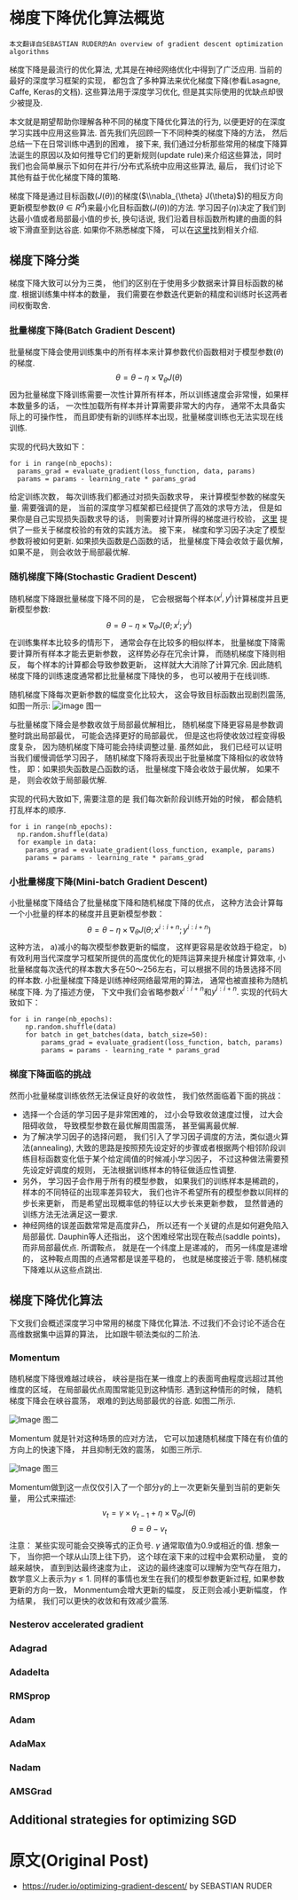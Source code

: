 # 梯度下降优化算法概览
```
本文翻译自SEBASTIAN RUDER的An overview of gradient descent optimization algorithms
```
梯度下降是最流行的优化算法, 尤其是在神经网络优化中得到了广泛应用. 当前的最好的深度学习框架的实现， 都包含了多种算法来优化梯度下降(参看Lasagne, Caffe, Keras的文档). 这些算法用于深度学习优化, 但是其实际使用的优缺点却很少被提及.

本文就是期望帮助你理解各种不同的梯度下降优化算法的行为, 以便更好的在深度学习实践中应用这些算法. 首先我们先回顾一下不同种类的梯度下降的方法， 然后总结一下在日常训练中遇到的困难， 接下来, 我们通过分析那些常用的梯度下降算法诞生的原因以及如何推导它们的更新规则(update rule)来介绍这些算法，同时我们也会简单展示下如何在并行/分布式系统中应用这些算法, 最后， 我们讨论下其他有益于优化梯度下降的策略.

梯度下降是通过目标函数($J(\theta)$)的梯度($\\nabla_{\theta} J(\theta)$)的相反方向更新模型参数($\theta \in R^d$)来最小化目标函数($J(\theta)$)的方法. 学习因子($\eta$)决定了我们到达最小值或者局部最小值的步长, 换句话说, 我们沿着目标函数所构建的曲面的斜坡下滑直至到达谷底. 如果你不熟悉梯度下降， 可以在[这里](https://cs231n.github.io/optimization-1/)找到相关介绍.

## 梯度下降分类
梯度下降大致可以分为三类， 他们的区别在于使用多少数据来计算目标函数的梯度. 根据训练集中样本的数量， 我们需要在参数迭代更新的精度和训练时长这两者间权衡取舍.

### 批量梯度下降(Batch Gradient Descent)
批量梯度下降会使用训练集中的所有样本来计算参数代价函数相对于模型参数($\theta$)的梯度.
$$
\theta = \theta - \eta \times \nabla_{\theta} J(\theta)
$$
因为批量梯度下降训练需要一次性计算所有样本，所以训练速度会非常慢，如果样本数量多的话， 一次性加载所有样本并计算需要非常大的内存， 通常不太具备实际上的可操作性， 而且即使有新的训练样本出现，批量梯度训练也无法实现在线训练.

实现的代码大致如下：
```
for i in range(nb_epochs):
  params_grad = evaluate_gradient(loss_function, data, params)
  params = params - learning_rate * params_grad
```
给定训练次数， 每次训练我们都通过对损失函数求导， 来计算模型参数的梯度矢量.  需要强调的是， 当前的深度学习框架都已经提供了高效的求导方法， 但是如果你是自己实现损失函数求导的话， 则需要对计算所得的梯度进行校验， [这里](https://cs231n.github.io/neural-networks-3/) 提供了一些关于梯度校验的有效的实践方法。 接下来， 梯度和学习因子决定了模型参数将被如何更新. 如果损失函数是凸函数的话， 批量梯度下降会收敛于最优解， 如果不是， 则会收敛于局部最优解.

### 随机梯度下降(Stochastic Gradient Descent)
随机梯度下降跟批量梯度下降不同的是， 它会根据每个样本($x^i, y^i$)计算梯度并且更新模型参数:
$$
\theta = \theta - \eta \times \nabla_{\theta}J(\theta;x^i;y^i)
$$
在训练集样本比较多的情形下， 通常会存在比较多的相似样本， 批量梯度下降需要计算所有样本才能去更新参数， 这样势必存在冗余计算， 而随机梯度下降则相反， 每个样本的计算都会导致参数更新， 这样就大大消除了计算冗余. 因此随机梯度下降的训练速度通常都比批量梯度下降快的多， 也可以被用于在线训练.

随机梯度下降每次更新参数的幅度变化比较大， 这会导致目标函数出现剧烈震荡, 如图一所示:
![image](https://ruder.io/content/images/2016/09/sgd_fluctuation.png)
图一

与批量梯度下降会是参数收敛于局部最优解相比， 随机梯度下降更容易是参数调整时跳出局部最优， 可能会选择更好的局部最优， 但是这也将使收敛过程变得极度复杂， 因为随机梯度下降可能会持续调整过量.  虽然如此， 我们已经可以证明当我们缓慢调低学习因子， 随机梯度下降将表现出于批量梯度下降相似的收敛特性， 即：如果损失函数是凸函数的话， 批量梯度下降会收敛于最优解， 如果不是， 则会收敛于局部最优解.

实现的代码大致如下, 需要注意的是 我们每次新阶段训练开始的时候， 都会随机打乱样本的顺序.
```
for i in range(nb_epochs):
  np.random.shuffle(data)
  for example in data:
    params_grad = evaluate_gradient(loss_function, example, params)
    params = params - learning_rate * params_grad
```

### 小批量梯度下降(Mini-batch Gradient Descent)
小批量梯度下降结合了批量梯度下降和随机梯度下降的优点， 这种方法会计算每一个小批量的样本的梯度并且更新模型参数：
$$
\theta = \theta - \eta \times \nabla_{\theta}J(\theta;x^{i:i+n};y^{i:i+n})
$$
这种方法， a)减小的每次模型参数更新的幅度， 这样更容易是收敛趋于稳定， b)有效利用当代深度学习框架所提供的高度优化的矩阵运算来提升梯度计算效率, 小批量梯度每次迭代的样本数大多在50～256左右，可以根据不同的场景选择不同的样本数. 小批量梯度下降是训练神经网络最常用的算法， 通常也被直接称为随机梯度下降. 为了描述方便， 下文中我们会省略参数$x^{i:i+n}$和$y^{i:i+n}$.
实现的代码大致如下：
```
for i in range(nb_epochs):
    np.random.shuffle(data)
    for batch in get_batches(data, batch_size=50):
        params_grad = evaluate_gradient(loss_function, batch, params)
        params = params - learning_rate * params_grad
```

### 梯度下降面临的挑战
然而小批量梯度训练依然无法保证良好的收敛性， 我们依然面临着下面的挑战：
* 选择一个合适的学习因子是非常困难的， 过小会导致收敛速度过慢， 过大会阻碍收敛， 导致模型参数在最优解周围震荡， 甚至偏离最优解.
* 为了解决学习因子的选择问题， 我们引入了学习因子调度的方法，类似退火算法(annealing), 大致的思路是按照预先设定好的步骤或者根据两个相邻阶段训练目标函数变化低于某个给定阈值的时候减小学习因子， 不过这种做法需要预先设定好调度的规则， 无法根据训练样本的特征做适应性调整.
* 另外， 学习因子会作用于所有的模型参数， 如果我们的训练样本是稀疏的， 样本的不同特征的出现率差异较大， 我们也许不希望所有的模型参数以同样的步长来更新， 而是希望出现概率低的特征以大步长来更新参数， 显然普通的训练方法无法满足这一要求.
* 神经网络的误差函数常常是高度非凸， 所以还有一个关键的点是如何避免陷入局部最优. Dauphin等人还指出， 这个困难经常出现在鞍点(saddle points)， 而非局部最优点. 所谓鞍点， 就是在一个纬度上是递减的， 而另一纬度是递增的， 这种鞍点周围的点通常都是误差平稳的， 也就是梯度接近于零.  随机梯度下降难以从这些点跳出.

## 梯度下降优化算法
下文我们会概述深度学习中常用的梯度下降优化算法.  不过我们不会讨论不适合在高维数据集中运算的算法， 比如跟牛顿法类似的二阶法.
### Momentum
随机梯度下降很难越过峡谷， 峡谷是指在某一维度上的表面弯曲程度远超过其他维度的区域， 在局部最优点周围常能见到这种情形.   遇到这种情形的时候， 随机梯度下降会在峡谷震荡， 艰难的到达局部最优的谷底. 如图二所示.

![Image](https://ruder.io/content/images/2015/12/without_momentum.gif)
图二

Momentum 就是针对这种场景的应对方法， 它可以加速随机梯度下降在有价值的方向上的快速下降， 并且抑制无效的震荡， 如图三所示.

![Image](https://ruder.io/content/images/2015/12/with_momentum.gif)
图三

Momentum做到这一点仅仅引入了一个部分$\gamma$的上一次更新矢量到当前的更新矢量， 用公式来描述:
$$
v_t = \gamma \times v_{t-1} + \eta \times \nabla_{\theta}J(\theta)
$$
$$
\theta = \theta - v_t
$$
注意： 某些实现可能会交换等式的正负号.  $\gamma$ 通常取值为$0.9$或相近的值.
想象一下， 当你把一个球从山顶上往下扔， 这个球在滚下来的过程中会累积动量， 变的越来越快， 直到到达最终速度为止， 这边的最终速度可以理解为空气存在阻力， 数学意义上表示为$\gamma \le 1$. 同样的事情也发生在我们的模型参数更新过程, 如果参数更新的方向一致， Monmentum会增大更新的幅度， 反正则会减小更新幅度， 作为结果， 我们可以更快的收敛和有效减少震荡. 
### Nesterov accelerated gradient

### Adagrad

### Adadelta

### RMSprop

### Adam

### AdaMax

### Nadam

### AMSGrad

## Additional strategies for optimizing SGD


# 原文(Original Post)
* https://ruder.io/optimizing-gradient-descent/ by SEBASTIAN RUDER
